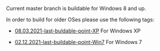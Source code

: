Current master branch is buildable for Windows 8 and up.

In order to build for older OSes please use the following tags:

* [08.03.2021-last-buldable-point-XP](https://github.com/virtio-win/kvm-guest-drivers-windows/tree/08.03.2021-last-buldable-point-XP) For Windows XP

* [02.12.2021-last-buildable-point-Win7](https://github.com/virtio-win/kvm-guest-drivers-windows/tree/02.12.2021-last-buildable-point-Win7) For Windows 7